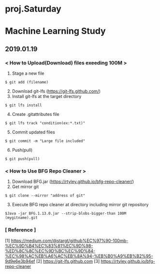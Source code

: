# proj.Saturday
# Machine Learning Study

## 2019.01.19
### < How to Upload(Download) files exeeding 100M >
1. Stage a new file
```
$ git add (filename)
```
2. Download git-lfs (https://git-lfs.github.com/)
3. Install git-lfs at the target directory
```
$ git lfs install
```
4. Create .gitattributes file
```
$ git lfs track "condition(ex:*.txt)"
```
5. Commit updated files
```
$ git commit -m "Large file included"
```
6. Push(pull)
```
$ git push(pull)
```

### < How to Use BFG Repo Cleaner >
1. Download BFG.jar (https://rtyley.github.io/bfg-repo-cleaner/)
2. Get mirror git 
```
$ git clone --mirror "address of git"
```
3. Execute BFG repo cleaner at directory including mirror git repository
```
$Java -jar BFG.1.13.0.jar --strip-blobs-bigger-than 100M (mygitname).git
```
### \[ Reference \]
\[1\] https://medium.com/@stargt/github%EC%97%90-100mb-%EC%9D%B4%EC%83%81%EC%9D%98-%ED%8C%8C%EC%9D%BC%EC%9D%84-%EC%98%AC%EB%A6%AC%EB%8A%94-%EB%B0%A9%EB%B2%95-9d9e6e3b94ef
\[2\] https://git-lfs.github.com
\[3\] https://rtyley.github.io/bfg-repo-cleaner
